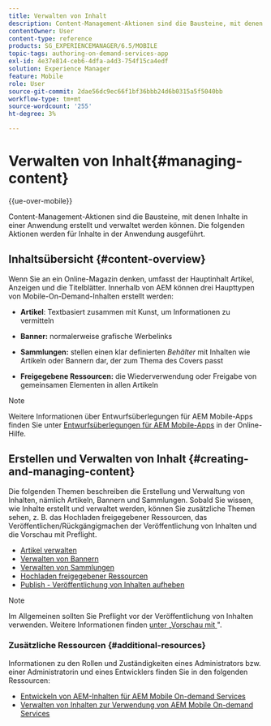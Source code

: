 ```yaml
---
title: Verwalten von Inhalt
description: Content-Management-Aktionen sind die Bausteine, mit denen Inhalte in einer Anwendung erstellt und verwaltet werden können. Auf dieser Seite erfahren Sie mehr.
contentOwner: User
content-type: reference
products: SG_EXPERIENCEMANAGER/6.5/MOBILE
topic-tags: authoring-on-demand-services-app
exl-id: 4e37e814-ceb6-4dfa-a4d3-754f15ca4edf
solution: Experience Manager
feature: Mobile
role: User
source-git-commit: 2dae56dc9ec66f1bf36bbb24d6b0315a5f5040bb
workflow-type: tm+mt
source-wordcount: '255'
ht-degree: 3%

---
```


# Verwalten von Inhalt{#managing-content}

{{ue-over-mobile}}

Content-Management-Aktionen sind die Bausteine, mit denen Inhalte in einer Anwendung erstellt und verwaltet werden können. Die folgenden Aktionen werden für Inhalte in der Anwendung ausgeführt.

## Inhaltsübersicht {#content-overview}

Wenn Sie an ein Online-Magazin denken, umfasst der Hauptinhalt Artikel, Anzeigen und die Titelblätter. Innerhalb von AEM können drei Haupttypen von Mobile-On-Demand-Inhalten erstellt werden:

* **Artikel**: Textbasiert zusammen mit Kunst, um Informationen zu vermitteln
* **Banner:** normalerweise grafische Werbelinks
* **Sammlungen:** stellen einen klar definierten *Behälter* mit Inhalten wie Artikeln oder Bannern dar, der zum Thema des Covers passt

* **Freigegebene Ressourcen:** die Wiederverwendung oder Freigabe von gemeinsamen Elementen in allen Artikeln

>[!NOTE]
>
>Weitere Informationen über Entwurfsüberlegungen für AEM Mobile-Apps finden Sie unter [Entwurfsüberlegungen für AEM Mobile-Apps](https://helpx.adobe.com/de/digital-publishing-solution/help/design-app.html) in der Online-Hilfe.

## Erstellen und Verwalten von Inhalt {#creating-and-managing-content}

Die folgenden Themen beschreiben die Erstellung und Verwaltung von Inhalten, nämlich Artikeln, Bannern und Sammlungen. Sobald Sie wissen, wie Inhalte erstellt und verwaltet werden, können Sie zusätzliche Themen sehen, z. B. das Hochladen freigegebener Ressourcen, das Veröffentlichen/Rückgängigmachen der Veröffentlichung von Inhalten und die Vorschau mit Preflight.

* [Artikel verwalten](/help/mobile/mobile-on-demand-managing-articles.md)
* [Verwalten von Bannern](/help/mobile/mobile-on-demand-managing-banners.md)
* [Verwalten von Sammlungen](/help/mobile/mobile-on-demand-managing-collections.md)
* [Hochladen freigegebener Ressourcen](/help/mobile/mobile-on-demand-shared-resources.md)
* [Publish - Veröffentlichung von Inhalten aufheben](/help/mobile/mobile-on-demand-publishing-unpublishing.md)

>[!NOTE]
>
>Im Allgemeinen sollten Sie Preflight vor der Veröffentlichung von Inhalten verwenden. Weitere Informationen finden [ unter „Vorschau mit ](/help/mobile/aem-mobile-manage-ondemand-services.md)&quot;.

### Zusätzliche Ressourcen {#additional-resources}

Informationen zu den Rollen und Zuständigkeiten eines Administrators bzw. einer Administratorin und eines Entwicklers finden Sie in den folgenden Ressourcen:

* [Entwickeln von AEM-Inhalten für AEM Mobile On-demand Services](/help/mobile/aem-mobile-on-demand.md)
* [Verwalten von Inhalten zur Verwendung von AEM Mobile On-demand Services](/help/mobile/aem-mobile.md)
